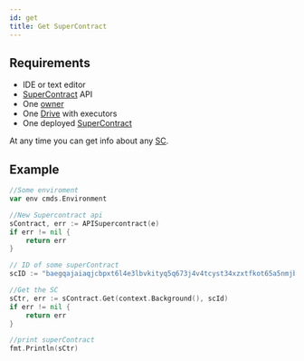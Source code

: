 ```yaml
---
id: get
title: Get SuperContract
---
```


## Requirements

- IDE or text editor
- [SuperContract](../../built_in_features/supercontract/overview.md) API
- One [owner](../../roles/owner.md)
- One [Drive](../../built_in_features/drive/overview.md) with executors
- One deployed [SuperContract](../../built_in_features/supercontract/overview.md)

At any time you can get info about any [SC](../../built_in_features/supercontract/overview.md).

## Example

```go
//Some enviroment
var env cmds.Environment

//New Supercontract api
sContract, err := APISupercontract(e)
if err != nil {
	return err
}

// ID of some superContract
scID := "baegqajaiaqjcbpxt6l4e3lbvkityq5q673j4v4tcyst34xzxtfkot65a5nmjbjem"

//Get the SC
sCtr, err := sContract.Get(context.Background(), scId)
if err != nil {
	return err
}

//print superContract
fmt.Println(sCtr)
```
